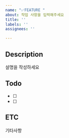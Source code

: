 ```yaml
---
name: "✅FEATURE "
about: 작업 사항을 입력해주세요
title: ''
labels: ''
assignees: ''

---
```


## Description
설명을 작성하세요

## Todo
- [ ]
- [ ]  

## ETC
기타사항
